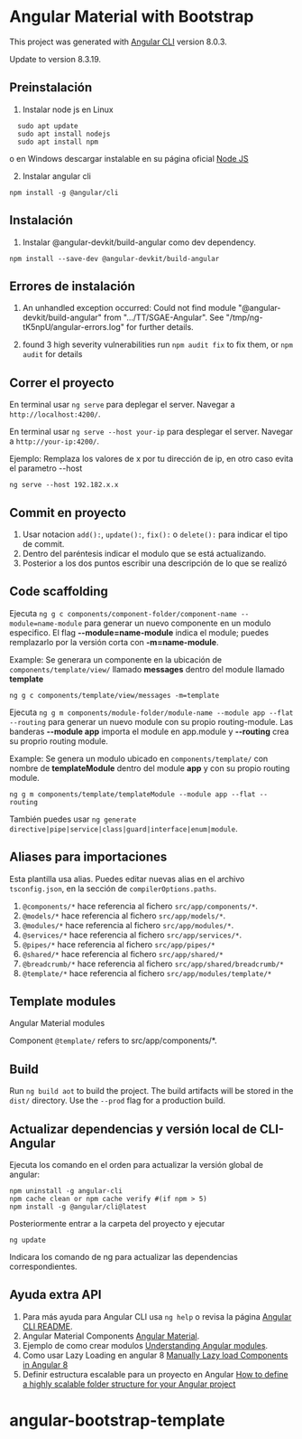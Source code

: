 # Angular Material with Bootstrap

This project was generated with [Angular CLI](https://github.com/angular/angular-cli) version 8.0.3.

Update to version 8.3.19.

## Preinstalación

1. Instalar node js en Linux
```
  sudo apt update
  sudo apt install nodejs
  sudo apt install npm
```

o en Windows descargar instalable en su página oficial [Node JS](https://nodejs.org/es/)

2. Instalar angular cli
```
npm install -g @angular/cli
```

## Instalación

1. Instalar @angular-devkit/build-angular como dev dependency.
```
npm install --save-dev @angular-devkit/build-angular
```

## Errores de instalación

1. An unhandled exception occurred: Could not find module "@angular-devkit/build-angular" from ".../TT/SGAE-Angular".
See "/tmp/ng-tK5npU/angular-errors.log" for further details.

2. found 3 high severity vulnerabilities
  run `npm audit fix` to fix them, or `npm audit` for details

## Correr el proyecto

En terminal usar `ng serve` para deplegar el server. Navegar a `http://localhost:4200/`.

En terminal usar `ng serve --host your-ip` para desplegar el server. Navegar a `http://your-ip:4200/`.

Ejemplo: Remplaza los valores de x por tu dirección de ip, en otro caso evita el parametro --host
```
ng serve --host 192.182.x.x
```

## Commit en proyecto

1. Usar notacion `add():`, `update():`, `fix():` o `delete():` para indicar el tipo de commit.
2. Dentro del paréntesis indicar el modulo que se está actualizando.
3. Posterior a los dos puntos escribir una descripción de lo que se realizó

## Code scaffolding

Ejecuta `ng g c components/component-folder/component-name --module=name-module` para generar un nuevo componente en un modulo especifico. El flag **--module=name-module** indica el module; puedes remplazarlo por la versión corta con **-m=name-module**.

Example: Se generara un componente en la ubicación de `components/template/view/` llamado **messages** dentro del module llamado **template**
```
ng g c components/template/view/messages -m=template
```

Ejecuta `ng g m components/module-folder/module-name --module app --flat --routing` para generar un nuevo module con su propio routing-module. Las banderas **--module app** importa el module en app.module y **--routing** crea su proprio routing module.

Example: Se genera un modulo ubicado en `components/template/` con nombre de **templateModule** dentro del module **app** y con su propio routing module.
```
ng g m components/template/templateModule --module app --flat --routing
```

También puedes usar `ng generate directive|pipe|service|class|guard|interface|enum|module`.

## Aliases para importaciones

Esta plantilla usa alias. Puedes editar nuevas alias en el archivo `tsconfig.json`,  en la sección de `compilerOptions.paths`.

1. `@components/*` hace referencia al fichero `src/app/components/*`. 
1. `@models/*` hace referencia al fichero `src/app/models/*`.
1. `@modules/*` hace referencia al fichero `src/app/modules/*`.
1. `@services/*` hace referencia al fichero `src/app/services/*`.
1. `@pipes/*` hace referencia al fichero `src/app/pipes/*`
1. `@shared/*` hace referencia al fichero `src/app/shared/*`
1. `@breadcrumb/*` hace referencia al fichero `src/app/shared/breadcrumb/*`
1. `@template/*` hace referencia al fichero `src/app/modules/template/*`

## Template modules

Angular Material modules

Component `@template/` refers to src/app/components/*.  

## Build

Run `ng build aot` to build the project. The build artifacts will be stored in the `dist/` directory. Use the `--prod` flag for a production build.

## Actualizar dependencias y versión local de CLI-Angular

Ejecuta los comando en el orden para actualizar la versión global de angular:
```
npm uninstall -g angular-cli
npm cache clean or npm cache verify #(if npm > 5)
npm install -g @angular/cli@latest
```
Posteriormente entrar a la carpeta del proyecto y ejecutar 
```
ng update
```
Indicara los comando de ng para actualizar las dependencias correspondientes.

## Ayuda extra API

1. Para más ayuda para Angular CLI usa `ng help` o revisa la página [Angular CLI README](https://github.com/angular/angular-cli/blob/master/README.md).
1. Angular Material Components [Angular Material](https://material.angular.io/).
1. Ejemplo de como crear modulos [Understanding Angular modules](https://medium.com/@cyrilletuzi/understanding-angular-modules-ngmodule-and-their-scopes-81e4ed6f7407).
1. Como usar Lazy Loading en angular 8 [Manually Lazy load Components in Angular 8](https://dev.to/binarysort/manually-lazy-load-components-in-angular-8-ffi)
1. Definir estructura escalable para un proyecto en Angular [How to define a highly scalable folder structure for your Angular project](https://itnext.io/choosing-a-highly-scalable-folder-structure-in-angular-d987de65ec7)

# angular-bootstrap-template
